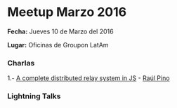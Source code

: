 # Meetup Marzo 2016

**Fecha:** Jueves 10 de Marzo del 2016

**Lugar:** Oficinas de Groupon LatAm

### Charlas

1.- [A complete distributed relay system in JS](https://speakerdeck.com/p1nox/a-complete-distributed-relay-system-in-js)  - [Raúl Pino](https://github.com/p1nox)

### Lightning Talks
